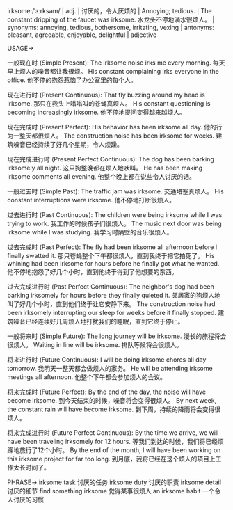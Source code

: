 irksome:/ˈɜːrksəm/ | adj. | 讨厌的，令人厌烦的 | Annoying; tedious.  |  The constant dripping of the faucet was irksome. 水龙头不停地滴水很烦人。 | synonyms: annoying, tedious, bothersome, irritating, vexing | antonyms: pleasant, agreeable, enjoyable, delightful | adjective


USAGE->

一般现在时 (Simple Present):
The irksome noise irks me every morning. 每天早上烦人的噪音都让我很烦。
His constant complaining irks everyone in the office. 他不停的抱怨惹恼了办公室里的每个人。

现在进行时 (Present Continuous):
That fly buzzing around my head is irksome. 那只在我头上嗡嗡叫的苍蝇真烦人。
His constant questioning is becoming increasingly irksome. 他不停地提问变得越来越烦人。

现在完成时 (Present Perfect):
His behavior has been irksome all day. 他的行为一整天都很烦人。
The construction noise has been irksome for weeks. 建筑噪音已经持续了好几个星期，令人烦躁。


现在完成进行时 (Present Perfect Continuous):
The dog has been barking irksomely all night. 这只狗整晚都在烦人地吠叫。
He has been making irksome comments all evening. 他整个晚上都在说些令人讨厌的话。

一般过去时 (Simple Past):
The traffic jam was irksome. 交通堵塞真烦人。
His constant interruptions were irksome. 他不停地打断很烦人。

过去进行时 (Past Continuous):
The children were being irksome while I was trying to work. 我工作的时候孩子们很烦人。
The music next door was being irksome while I was studying. 我学习时隔壁的音乐很烦人。

过去完成时 (Past Perfect):
The fly had been irksome all afternoon before I finally swatted it. 那只苍蝇整个下午都很烦人，直到我终于把它拍死了。
His whining had been irksome for hours before he finally got what he wanted. 他不停地抱怨了好几个小时，直到他终于得到了他想要的东西。


过去完成进行时 (Past Perfect Continuous):
The neighbor's dog had been barking irksomely for hours before they finally quieted it. 邻居家的狗烦人地叫了好几个小时，直到他们终于让它安静下来。
The construction noise had been irksomely interrupting our sleep for weeks before it finally stopped. 建筑噪音已经连续好几周烦人地打扰我们的睡眠，直到它终于停止。


一般将来时 (Simple Future):
The long journey will be irksome. 漫长的旅程将会很烦人。
Waiting in line will be irksome. 排队等候将会很烦人。

将来进行时 (Future Continuous):
I will be doing irksome chores all day tomorrow. 我明天一整天都会做烦人的家务。
He will be attending irksome meetings all afternoon. 他整个下午都会参加烦人的会议。


将来完成时 (Future Perfect):
By the end of the day, the noise will have become irksome. 到今天结束的时候，噪音将会变得很烦人。
By next week, the constant rain will have become irksome. 到下周，持续的降雨将会变得很烦人。


将来完成进行时 (Future Perfect Continuous):
By the time we arrive, we will have been traveling irksomely for 12 hours. 等我们到达的时候，我们将已经烦躁地旅行了12个小时。
By the end of the month, I will have been working on this irksome project for far too long. 到月底，我将已经在这个烦人的项目上工作太长时间了。


PHRASE->
irksome task  讨厌的任务
irksome duty  讨厌的职责
irksome detail  讨厌的细节
find something irksome  觉得某事很烦人
an irksome habit  一个令人讨厌的习惯
